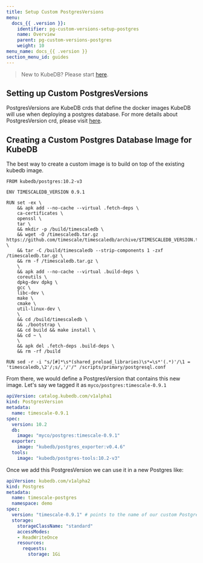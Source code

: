 ```yaml
---
title: Setup Custom PostgresVersions
menu:
  docs_{{ .version }}:
    identifier: pg-custom-versions-setup-postgres
    name: Overview
    parent: pg-custom-versions-postgres
    weight: 10
menu_name: docs_{{ .version }}
section_menu_id: guides
---
```


> New to KubeDB? Please start [here](/docs/concepts/README.md).

## Setting up Custom PostgresVersions

PostgresVersions are KubeDB crds that define the docker images KubeDB will use when deploying a postgres database. For more details about PostgresVersion crd, please visit [here](/docs/concepts/catalog/postgres.md).

## Creating a Custom Postgres Database Image for KubeDB

The best way to create a custom image is to build on top of the existing kubedb image.

```docker
FROM kubedb/postgres:10.2-v3

ENV TIMESCALEDB_VERSION 0.9.1

RUN set -ex \
    && apk add --no-cache --virtual .fetch-deps \
    ca-certificates \
    openssl \
    tar \
    && mkdir -p /build/timescaledb \
    && wget -O /timescaledb.tar.gz https://github.com/timescale/timescaledb/archive/$TIMESCALEDB_VERSION.tar.gz \
    && tar -C /build/timescaledb --strip-components 1 -zxf /timescaledb.tar.gz \
    && rm -f /timescaledb.tar.gz \
    \
    && apk add --no-cache --virtual .build-deps \
    coreutils \
    dpkg-dev dpkg \
    gcc \
    libc-dev \
    make \
    cmake \
    util-linux-dev \
    \
    && cd /build/timescaledb \
    && ./bootstrap \
    && cd build && make install \
    && cd ~ \
    \
    && apk del .fetch-deps .build-deps \
    && rm -rf /build

RUN sed -r -i "s/[#]*\s*(shared_preload_libraries)\s*=\s*'(.*)'/\1 = 'timescaledb,\2'/;s/,'/'/" /scripts/primary/postgresql.conf
```

From there, we would define a PostgresVersion that contains this new image. Let's say we tagged it as `myco/postgres:timescale-0.9.1`

```yaml
apiVersion: catalog.kubedb.com/v1alpha1
kind: PostgresVersion
metadata:
  name: timescale-0.9.1
spec:
  version: 10.2
  db:
    image: "myco/postgres:timescale-0.9.1"
  exporter:
    image: "kubedb/postgres_exporter:v0.4.6"
  tools:
    image: "kubedb/postgres-tools:10.2-v3"
```

Once we add this PostgresVersion we can use it in a new Postgres like:

```yaml
apiVersion: kubedb.com/v1alpha2
kind: Postgres
metadata:
  name: timescale-postgres
  namespace: demo
spec:
  version: "timescale-0.9.1" # points to the name of our custom PostgresVersion
  storage:
    storageClassName: "standard"
    accessModes:
    - ReadWriteOnce
    resources:
      requests:
        storage: 1Gi
```
